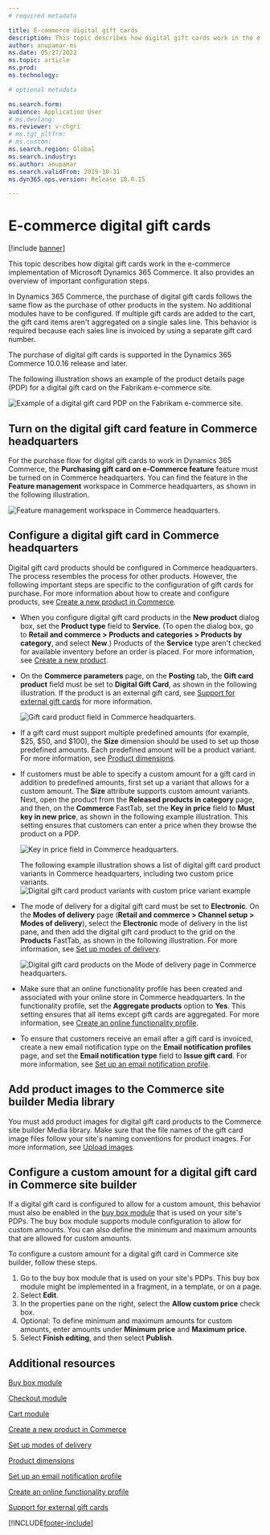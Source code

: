 ```yaml
---
# required metadata

title: E-commerce digital gift cards
description: This topic describes how digital gift cards work in the e-commerce implementation of Microsoft Dynamics 365 Commerce. It also provides an overview of important configuration steps.
author: anupamar-ms
ms.date: 05/27/2022
ms.topic: article
ms.prod: 
ms.technology: 

# optional metadata

ms.search.form: 
audience: Application User
# ms.devlang: 
ms.reviewer: v-chgri
# ms.tgt_pltfrm: 
# ms.custom: 
ms.search.region: Global
ms.search.industry: 
ms.author: anupamar
ms.search.validFrom: 2019-10-31
ms.dyn365.ops.version: Release 10.0.15

---
```


# E-commerce digital gift cards

[!include [banner](includes/banner.md)]

This topic describes how digital gift cards work in the e-commerce implementation of Microsoft Dynamics 365 Commerce. It also provides an overview of important configuration steps.

In Dynamics 365 Commerce, the purchase of digital gift cards follows the same flow as the purchase of other products in the system. No additional modules have to be configured. If multiple gift cards are added to the cart, the gift card items aren't aggregated on a single sales line. This behavior is required because each sales line is invoiced by using a separate gift card number.

The purchase of digital gift cards is supported in the Dynamics 365 Commerce 10.0.16 release and later.

The following illustration shows an example of the product details page (PDP) for a digital gift card on the Fabrikam e-commerce site.

![Example of a digital gift card PDP on the Fabrikam e-commerce site.](./media/GiftcardPDP.PNG)

## Turn on the digital gift card feature in Commerce headquarters

For the purchase flow for digital gift cards to work in Dynamics 365 Commerce, the **Purchasing gift card on e-Commerce feature** feature must be turned on in Commerce headquarters. You can find the feature in the **Feature management** workspace in Commerce headquarters, as shown in the following illustration.

![Feature management workspace in Commerce headquarters.](./media/Featureflag.PNG)

## Configure a digital gift card in Commerce headquarters

Digital gift card products should be configured in Commerce headquarters. The process resembles the process for other products. However, the following important steps are specific to the configuration of gift cards for purchase. For more information about how to create and configure products, see [Create a new product in Commerce](create-new-product-commerce.md).

- When you configure digital gift card products in the **New product** dialog box, set the **Product type** field to **Service**. (To open the dialog box, go to **Retail and commerce \> Products and categories \> Products by category**, and select **New**.) Products of the **Service** type aren't checked for available inventory before an order is placed. For more information, see [Create a new product](create-new-product-commerce.md#create-a-new-product).
- On the **Commerce parameters** page, on the **Posting** tab, the **Gift card product** field must be set to **Digital Gift Card**, as shown in the following illustration. If the product is an external gift card, see [Support for external gift cards](./dev-itpro/gift-card.md) for more information.

    ![Gift card product field in Commerce headquarters.](./media/PostGiftcard.png)

- If a gift card must support multiple predefined amounts (for example, $25, $50, and $100), the **Size** dimension should be used to set up those predefined amounts. Each predefined amount will be a product variant. For more information, see [Product dimensions](../supply-chain/pim/product-dimensions.md?toc=%2fdynamics365%2fretail%2ftoc.json).
- If customers must be able to specify a custom amount for a gift card in addition to predefined amounts, first set up a variant that allows for a custom amount. The **Size** attribute supports custom amount variants. Next, open the product from the **Released products in category** page, and then, on the **Commerce** FastTab, set the **Key in price** field to **Must key in new price**, as shown in the following example illustration. This setting ensures that customers can enter a price when they browse the product on a PDP.

    ![Key in price field in Commerce headquarters.](./media/KeyInPrice.png)
    
    The following example illustration shows a list of digital gift card product variants in Commerce headquarters, including two custom price variants.
    ![Digital gift card product variants with custom price variant example](./media/DigitalGiftCards_ProductVariantsWithCustom.png)

- The mode of delivery for a digital gift card must be set to **Electronic**. On the **Modes of delivery** page (**Retail and commerce \> Channel setup \> Modes of delivery**), select the **Electronic** mode of delivery in the list pane, and then add the digital gift card product to the grid on the **Products** FastTab, as shown in the following illustration. For more information, see [Set up modes of delivery](/dynamicsax-2012/appuser-itpro/set-up-modes-of-delivery).

    ![Digital gift card products on the Mode of delivery page in Commerce headquarters.](./media/ElectronicMode.PNG)
    
- Make sure that an online functionality profile has been created and associated with your online store in Commerce headquarters. In the functionality profile, set the **Aggregate products** option to **Yes**. This setting ensures that all items except gift cards are aggregated. For more information, see [Create an online functionality profile](online-functionality-profile.md).
- To ensure that customers receive an email after a gift card is invoiced, create a new email notification type on the **Email notification profiles** page, and set the **Email notification type** field to **Issue gift card**. For more information, see [Set up an email notification profile](email-notification-profiles.md).

## Add product images to the Commerce site builder Media library

You must add product images for digital gift card products to the Commerce site builder Media library. Make sure that the file names of the gift card image files follow your site's naming conventions for product images. For more information, see [Upload images](dam-upload-images.md).

## Configure a custom amount for a digital gift card in Commerce site builder

If a digital gift card is configured to allow for a custom amount, this behavior must also be enabled in the [buy box module](add-buy-box.md) that is used on your site's PDPs. The buy box module supports module configuration to allow for custom amounts. You can also define the minimum and maximum amounts that are allowed for custom amounts.

To configure a custom amount for a digital gift card in Commerce site builder, follow these steps.

1. Go to the buy box module that is used on your site's PDPs. This buy box module might be implemented in a fragment, in a template, or on a page.
1. Select **Edit**.
1. In the properties pane on the right, select the **Allow custom price** check box.
1. Optional: To define minimum and maximum amounts for custom amounts, enter amounts under **Minimum price** and **Maximum price**.
1. Select **Finish editing**, and then select **Publish**.

## Additional resources

[Buy box module](add-buy-box.md)

[Checkout module](add-checkout-module.md)

[Cart module](add-cart-module.md)

[Create a new product in Commerce](create-new-product-commerce.md)

[Set up modes of delivery](/dynamicsax-2012/appuser-itpro/set-up-modes-of-delivery)

[Product dimensions](../supply-chain/pim/product-dimensions.md?toc=%2fdynamics365%2fretail%2ftoc.json)

[Set up an email notification profile](email-notification-profiles.md)

[Create an online functionality profile](online-functionality-profile.md)

[Support for external gift cards](./dev-itpro/gift-card.md)


[!INCLUDE[footer-include](../includes/footer-banner.md)]
